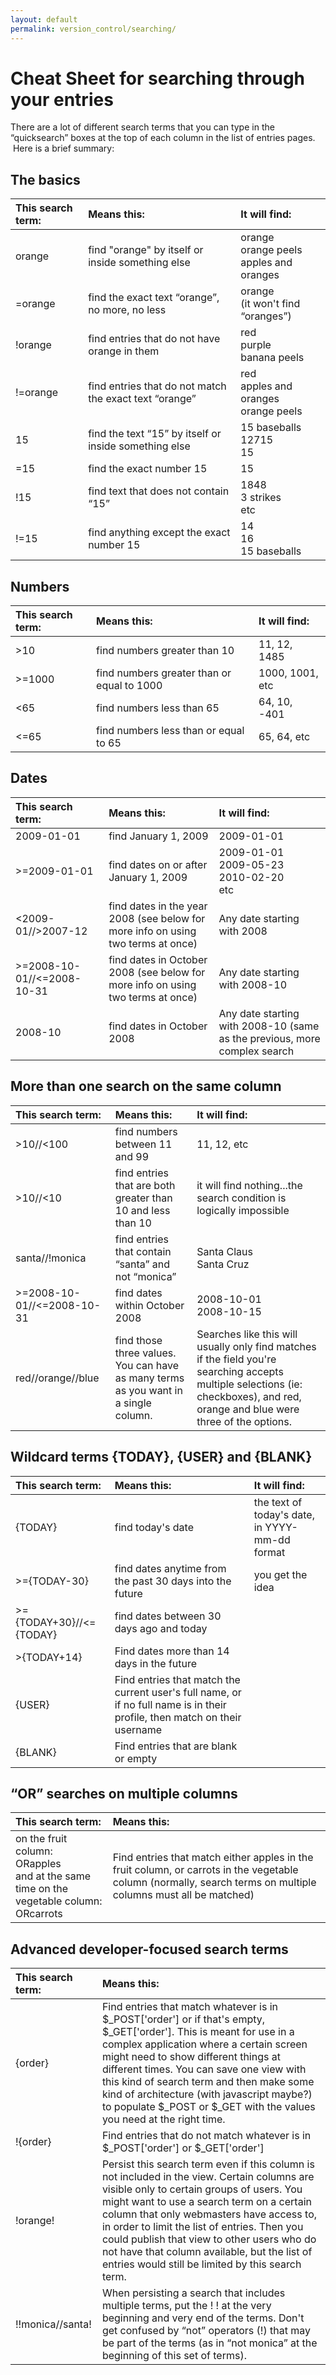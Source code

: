 ```yaml
---
layout: default
permalink: version_control/searching/
---
```


# Cheat Sheet for searching through your entries

There are a lot of different search terms that you can type in the “quicksearch” boxes at the top of each column in the list of entries pages.  Here is a brief summary:

## The basics

 **This search term:**	| **Means this:** 											| **It will find:**
:-----------------------|:----------------------------------------------------------|:------------------------------------------------------
 orange		       		| find "orange" by itself or inside something else			| orange <br/> orange peels <br/> apples and oranges
 =orange				| find the exact text “orange”, no more, no less			| orange <br/> (it won't find “oranges”)
 !orange 	 			| find entries that do not have orange in them				| red <br/> purple <br/> banana peels
 !=orange 	 			| find entries that do not match the exact text “orange” 	| red <br/> apples and oranges <br/> orange peels
 15 					| find the text “15” by itself or inside something else 	| 15 baseballs <br/> 12715 <br/> 15
 =15 					| find the exact number 15  					   			| 15
 !15 					| find text that does not contain “15” 						| 1848 <br/> 3 strikes <br/> etc
 !=15 					| find anything except the exact number 15 					| 14 <br/> 16 <br/> 15 baseballs


## Numbers

 **This search term:**  | **Means this:** 								| **It will find:**
:-----------------------|:----------------------------------------------|:------------------
 >10 					| find numbers greater than 10					| 11, 12, 1485
 >=1000 				| find numbers greater than or equal to 1000 	| 1000, 1001, etc
 <65 					| find numbers less than 65 					| 64, 10, -401
 <=65 					| find numbers less than or equal to 65 		| 65, 64, etc


## Dates

 **This search term:** 			| **Means this:** 																	| **It will find:**
:-------------------------------|:----------------------------------------------------------------------------------|:-------------------------------------------------------------------------
 2009-01-01 					| find January 1, 2009 																| 2009-01-01
 >=2009-01-01 					| find dates on or after January 1, 2009 											| 2009-01-01 <br/> 2009-05-23 <br/> 2010-02-20 <br/> etc
 <2009-01//>2007-12 			| find dates in the year 2008 (see below for more info on using two terms at once) 	| Any date starting with 2008
 >=2008-10-01//<=2008-10-31 	| find dates in October 2008 (see below for more info on using two terms at once) 	| Any date starting with 2008-10
 2008-10 						| find dates in October 2008 														| Any date starting with 2008-10 (same as the previous, more complex search


## More than one search on the same column

 **This search term:** 			| **Means this:** 												| **It will find:**
:-------------------------------|:--------------------------------------------------------------|:----------------------------------------------------------------------
 >10//<100 						| find numbers between 11 and 99 								| 11, 12, etc
 >10//<10 						| find entries that are both greater than 10 and less than 10 	| it will find nothing...the search condition is logically impossible
 santa//!monica 				| find entries that contain “santa” and not “monica” 			| Santa Claus <br/> Santa Cruz
 >=2008-10-01//<=2008-10-31 	| find dates within October 2008 								| 2008-10-01 <br/> 2008-10-15
 red//orange//blue 				| find those three values.  You can have as many terms as you want in a single column. | Searches like this will usually only find matches if the field you're searching accepts multiple selections (ie: checkboxes), and red, orange and blue were three of the options.


## Wildcard terms {TODAY}, {USER} and {BLANK}

 **This search term:**		| **Means this:** 											| **It will find:**
:---------------------------|:----------------------------------------------------------|:--------------------------------------------------
 {TODAY} 					| find today's date 										| the text of today's date, in YYYY-mm-dd format
 >={TODAY-30} 				| find dates anytime from the past 30 days into the future 	| you get the idea
 >={TODAY+30}//<={TODAY}	| find dates between 30 days ago and today
 >{TODAY+14} 				| Find dates more than 14 days in the future
 {USER} 					| Find entries that match the current user's full name, or if no full name is in their profile, then match on their username
 {BLANK} 					| Find entries that are blank or empty


## “OR” searches on multiple columns

 **This search term:** | **Means this:**
:----------------------|:----------------
 on the fruit column: <br/> ORapples <br/> and at the same time on the vegetable column: <br/> ORcarrots | Find entries that match either apples in the fruit column, or carrots in the vegetable column (normally, search terms on multiple columns must all be matched)


## Advanced developer-focused search terms

 **This search term:** 	| **Means this:**
:-----------------------|:---------------
 {order}				| Find entries that match whatever is in $_POST['order'] or if that's empty, $_GET['order'].  This is meant for use in a complex application where a certain screen might need to show different things at different times.  You can save one view with this kind of search term and then make some kind of architecture (with javascript maybe?) to populate $_POST or $_GET with the values you need at the right time.
 !{order} 				| Find entries that do not match whatever is in $_POST['order'] or $_GET['order']
 !orange! 				| Persist this search term even if this column is not included in the view.  Certain columns are visible only to certain groups of users.  You might want to use a search term on a certain column that only webmasters have access to, in order to limit the list of entries.  Then you could publish that view to other users who do not have that column available, but the list of entries would still be limited by this search term.
 !!monica//santa! 		| When persisting a search that includes multiple terms, put the ! ! at the very beginning and very end of the terms.  Don't get confused by “not” operators (!) that may be part of the terms (as in “not monica” at the beginning of this set of terms).

